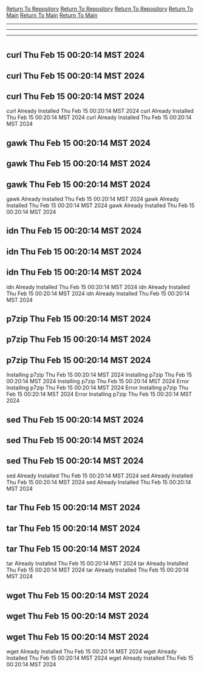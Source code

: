 [Return To Repository](https://github.com/DigitalWarrior/piholeparser/)
[Return To Repository](https://github.com/DigitalWarrior/piholeparser/)
[Return To Repository](https://github.com/DigitalWarrior/piholeparser/)
[Return To Main](https://github.com/DigitalWarrior/piholeparser/blob/master/RecentRunLogs/Mainlog.md)
[Return To Main](https://github.com/DigitalWarrior/piholeparser/blob/master/RecentRunLogs/Mainlog.md)
[Return To Main](https://github.com/DigitalWarrior/piholeparser/blob/master/RecentRunLogs/Mainlog.md)
____________________________________
____________________________________
____________________________________
# 
# 
# 
## curl Thu Feb 15 00:20:14 MST 2024
## curl Thu Feb 15 00:20:14 MST 2024
## curl Thu Feb 15 00:20:14 MST 2024
curl Already Installed Thu Feb 15 00:20:14 MST 2024
curl Already Installed Thu Feb 15 00:20:14 MST 2024
curl Already Installed Thu Feb 15 00:20:14 MST 2024
## gawk Thu Feb 15 00:20:14 MST 2024
## gawk Thu Feb 15 00:20:14 MST 2024
## gawk Thu Feb 15 00:20:14 MST 2024
gawk Already Installed Thu Feb 15 00:20:14 MST 2024
gawk Already Installed Thu Feb 15 00:20:14 MST 2024
gawk Already Installed Thu Feb 15 00:20:14 MST 2024
## idn Thu Feb 15 00:20:14 MST 2024
## idn Thu Feb 15 00:20:14 MST 2024
## idn Thu Feb 15 00:20:14 MST 2024
idn Already Installed Thu Feb 15 00:20:14 MST 2024
idn Already Installed Thu Feb 15 00:20:14 MST 2024
idn Already Installed Thu Feb 15 00:20:14 MST 2024
## p7zip Thu Feb 15 00:20:14 MST 2024
## p7zip Thu Feb 15 00:20:14 MST 2024
## p7zip Thu Feb 15 00:20:14 MST 2024
Installing p7zip Thu Feb 15 00:20:14 MST 2024
Installing p7zip Thu Feb 15 00:20:14 MST 2024
Installing p7zip Thu Feb 15 00:20:14 MST 2024
Error Installing p7zip Thu Feb 15 00:20:14 MST 2024
Error Installing p7zip Thu Feb 15 00:20:14 MST 2024
Error Installing p7zip Thu Feb 15 00:20:14 MST 2024
## sed Thu Feb 15 00:20:14 MST 2024
## sed Thu Feb 15 00:20:14 MST 2024
## sed Thu Feb 15 00:20:14 MST 2024
sed Already Installed Thu Feb 15 00:20:14 MST 2024
sed Already Installed Thu Feb 15 00:20:14 MST 2024
sed Already Installed Thu Feb 15 00:20:14 MST 2024
## tar Thu Feb 15 00:20:14 MST 2024
## tar Thu Feb 15 00:20:14 MST 2024
## tar Thu Feb 15 00:20:14 MST 2024
tar Already Installed Thu Feb 15 00:20:14 MST 2024
tar Already Installed Thu Feb 15 00:20:14 MST 2024
tar Already Installed Thu Feb 15 00:20:14 MST 2024
## wget Thu Feb 15 00:20:14 MST 2024
## wget Thu Feb 15 00:20:14 MST 2024
## wget Thu Feb 15 00:20:14 MST 2024
wget Already Installed Thu Feb 15 00:20:14 MST 2024
wget Already Installed Thu Feb 15 00:20:14 MST 2024
wget Already Installed Thu Feb 15 00:20:14 MST 2024
